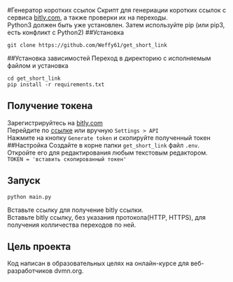 #Генератор коротких ссылок
Скрипт для генериации коротких ссылок с сервиса [bitly.com](https://bitly.com), а также проверки их на переходы.  
Python3 должен быть уже установлен. Затем используйте pip (или pip3, есть конфликт с Python2)
##Установка
```commandline
git clone https://github.com/Weffy61/get_short_link
```
##Установка зависимостей
Переход в директорию с исполняемым файлом и установка
```commandline
cd get_short_link  
pip install -r requirements.txt  
```
## Получение токена
Зарегистрируйтесь на [bitly.com](https://bitly.com)  
Перейдите по [ссылке](https://app.bitly.com/settings/api/) или вручную `Settings > API`  
Нажмите на кнопку `Generate token` и скопируйте полученный токен
##Настройка
Создайте в корне папки `get_short_link` файл `.env`. Откройте его для редактирования любым текстовым редактором.  
`TOKEN = 'вставить скопированный токен'`  
## Запуск
```commandline
python main.py
```
Вставьте ссылку для получение bitly ссылки.  
Вставьте bitly ссылку, без указания протокола(HTTP, HTTPS), для получения колличества переходов по ней.
## Цель проекта
Код написан в образовательных целях на онлайн-курсе для веб-разработчиков dvmn.org.